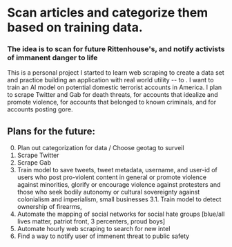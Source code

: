 <h1>Scan articles and categorize them based on training data. </h1>
<h3>The idea is to scan for future Rittenhouse's, and notify activists of immanent danger to life</h3>
<p>

This is a personal project I started to learn web scraping to create a data set and practice building an application with real world utility -- to . I want to train an AI model on potential domestic terrorist accounts in America. I plan to scrape Twitter and Gab for death threats, for accounts that idealize and promote violence, for accounts that belonged to known criminals, and for accounts posting gore.</p>

<h2>Plans for the future:</h2>

<p>

0. Plan out categorization for data / Choose geotag to surveil
1. Scrape Twitter
2. Scrape Gab
3. Train model to save tweets, tweet metadata, username, and user-id of users who post pro-violent content in general or promote violence against minorities, glorify or encourage violence against protesters and those who seek bodily autonomy or cultural sovereignty against colonialism and imperialism, small businesses
3.1. Train model to detect ownership of firearms, 
4. Automate the mapping of social networks for social hate groups [blue/all lives matter, patriot front, 3 percenters, proud boys]
5. Automate hourly web scraping to search for new intel
6. Find a way to notify user of immenent threat to public safety

</p>
